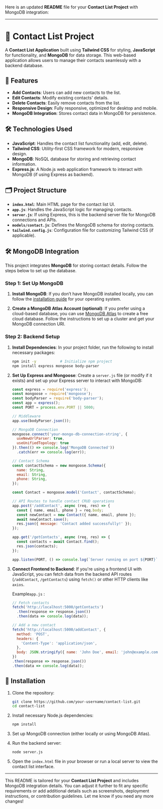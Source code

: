 Here is an updated **README** file for your **Contact List Project** with MongoDB integration:

---

# 📱 Contact List Project

A **Contact List Application** built using **Tailwind CSS** for styling, **JavaScript** for functionality, and **MongoDB** for data storage. This web-based application allows users to manage their contacts seamlessly with a backend database.

## 🚀 Features
- **Add Contacts**: Users can add new contacts to the list.
- **Edit Contacts**: Modify existing contacts' details.
- **Delete Contacts**: Easily remove contacts from the list.
- **Responsive Design**: Fully responsive, optimized for desktop and mobile.
- **MongoDB Integration**: Stores contact data in MongoDB for persistence.

## 🛠️ Technologies Used
- **JavaScript**: Handles the contact list functionality (add, edit, delete).
- **Tailwind CSS**: Utility-first CSS framework for modern, responsive design.
- **MongoDB**: NoSQL database for storing and retrieving contact information.
- **Express.js**: A Node.js web application framework to interact with MongoDB (if using Express as backend).

## 🗂️ Project Structure

- **`index.html`**: Main HTML page for the contact list UI.
- **`app.js`**: Handles the JavaScript logic for managing contacts.
- **`server.js`**: If using Express, this is the backend server file for MongoDB connections and APIs.
- **`models/contact.js`**: Defines the MongoDB schema for storing contacts.
- **`tailwind.config.js`**: Configuration file for customizing Tailwind CSS (if applicable).

## 🛠️ MongoDB Integration

This project integrates **MongoDB** for storing contact details. Follow the steps below to set up the database.

### Step 1: Set Up MongoDB

1. **Install MongoDB**: If you don’t have MongoDB installed locally, you can follow the [installation guide](https://docs.mongodb.com/manual/installation/) for your operating system.

2. **Create a MongoDB Atlas Account (optional)**: If you prefer using a cloud-based database, you can use [MongoDB Atlas](https://www.mongodb.com/cloud/atlas) to create a free cloud database. Follow the instructions to set up a cluster and get your MongoDB connection URI.

### Step 2: Backend Setup

1. **Install Dependencies**:
   In your project folder, run the following to install necessary packages:
   ```bash
   npm init -y           # Initialize npm project
   npm install express mongoose body-parser
   ```

2. **Set Up Express and Mongoose**:
   Create a `server.js` file (or modify if it exists) and set up your Express server to interact with MongoDB:

   ```js
   const express = require('express');
   const mongoose = require('mongoose');
   const bodyParser = require('body-parser');
   const app = express();
   const PORT = process.env.PORT || 5000;

   // Middleware
   app.use(bodyParser.json());

   // MongoDB Connection
   mongoose.connect('your-mongo-db-connection-string', {
     useNewUrlParser: true,
     useUnifiedTopology: true
   }).then(() => console.log('MongoDB Connected'))
     .catch(err => console.log(err));

   // Contact Schema
   const contactSchema = new mongoose.Schema({
     name: String,
     email: String,
     phone: String,
   });

   const Contact = mongoose.model('Contact', contactSchema);

   // API Routes to handle contact CRUD operations
   app.post('/addContact', async (req, res) => {
     const { name, email, phone } = req.body;
     const newContact = new Contact({ name, email, phone });
     await newContact.save();
     res.json({ message: 'Contact added successfully!' });
   });

   app.get('/getContacts', async (req, res) => {
     const contacts = await Contact.find();
     res.json(contacts);
   });

   app.listen(PORT, () => console.log(`Server running on port ${PORT}`));
   ```

3. **Connect Frontend to Backend**:
   If you're using a frontend UI with JavaScript, you can fetch data from the backend API routes (`/addContact`, `/getContacts`) using `fetch()` or other HTTP clients like `axios`.

   Example`app.js` :
   ```js
   // Fetch contacts
   fetch('http://localhost:5000/getContacts')
     .then(response => response.json())
     .then(data => console.log(data));

   // Add a new contact
   fetch('http://localhost:5000/addContact', {
     method: 'POST',
     headers: {
       'Content-Type': 'application/json',
     },
     body: JSON.stringify({ name: 'John Doe', email: 'john@example.com', phone: '123456789' })
   })
   .then(response => response.json())
   .then(data => console.log(data));
   ```

## 📌 Installation

1. Clone the repository:
    ```bash
    git clone https://github.com/your-username/contact-list.git
    cd contact-list
    ```

2. Install necessary Node.js dependencies:
    ```bash
    npm install
    ```

3. Set up MongoDB connection (either locally or using MongoDB Atlas).
   
4. Run the backend server:
    ```bash
    node server.js
    ```

5. Open the `index.html` file in your browser or run a local server to view the contact list interface.

---

This README is tailored for your **Contact List Project** and includes MongoDB integration details. You can adjust it further to fit any specific requirements or add additional details such as screenshots, deployment instructions, or contribution guidelines. Let me know if you need any more changes!
